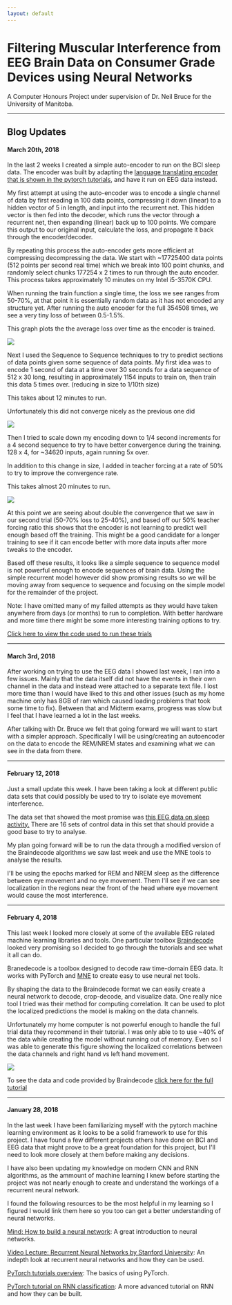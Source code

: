 ```yaml
---
layout: default
---
```


# Filtering Muscular Interference from EEG Brain Data on Consumer Grade Devices using Neural Networks

A Computer Honours Project under supervision of Dr. Neil Bruce for the University of Manitoba.

---

## Blog Updates

#### March 20th, 2018
In the last 2 weeks I created a simple auto-encoder to run on the BCI sleep data. The encoder was built by adapting the [language translating encoder that is shown in the pytorch tutorials](http://pytorch.org/tutorials/intermediate/seq2seq_translation_tutorial.html), and have it run on EEG data instead.

My first attempt at using the auto-encoder was to encode a single channel of data by first reading in 100 data points, compressing it down (linear) to a hidden vector of 5 in length, and input into the recurrent net. This hidden vector is then fed into the decoder, which runs the vector through a recurrent net, then expanding (linear) back up to 100 points. We compare this output to our original input, calculate the loss, and propagate it back through the encoder/decoder.

By repeating this process the auto-encoder gets more efficient at compressing decompressing the data. We start with ~17725400 data points (512 points per second real time) which we break into 100 point chunks, and randomly select chunks 177254 x 2 times to run through the auto encoder. This process takes approximately 10 minutes on my Intel i5-3570K CPU.

When running the train function a single time, the loss we see ranges from 50-70%, at that point it is essentially random data as it has not encoded any structure yet. After running the auto encoder for the full 354508 times, we see a very tiny loss of between 0.5-1.5%.

This graph plots the the average loss over time as the encoder is trained.

![](first.png)

Next I used the Sequence to Sequence techniques to try to predict sections of data points given some sequence of data points. My first idea was to encode 1 second of data at a time over 30 seconds for a data sequence of 512 x 30 long, resulting in approximately 1154 inputs to train on, then train this data 5 times over. (reducing in size to 1/10th size)

This takes about 12 minutes to run.

Unfortunately this did not converge nicely as the previous one did

![](second.png)

Then I tried to scale down my encoding down to 1/4 second increments for a 4 second sequence to try to have better convergence during the training. 128 x 4, for ~34620 inputs, again running 5x over.

In addition to this change in size, I added in teacher forcing at a rate of 50% to try to improve the convergence rate.

This takes almost 20 minutes to run.

![](third.png)

At this point we are seeing about double the convergence that we saw in our second trial (50-70% loss to 25-40%), and based off our 50% teacher forcing ratio this shows that the encoder is not learning to predict well enough based off the training. This might be a good candidate for a longer training to see if it can encode better with more data inputs after more tweaks to the encoder.

Based off these results, it looks like a simple sequence to sequence model is not powerful enough to encode sequences of brain data. Using the simple recurrent model however did show promising results so we will be moving away from sequence to sequence and focusing on the simple model for the remainder of the project.

Note: I have omitted many of my failed attempts as they would have taken anywhere from days (or months) to run to completion. With better hardware and more time there might be some more interesting training options to try.

[Click here to view the code used to run these trials](https://github.com/JeffreyThiessen/eeg_timeseries_autoencoder)

---

#### March 3rd, 2018
After working on trying to use the EEG data I showed last week, I ran into a few issues. Mainly that the data itself did not have the events in their own channel in the data and instead were attached to a separate text file. I lost more time than I would have liked to this and other issues (such as my home machine only has 8GB of ram which caused loading problems that took some time to fix). Between that and Midterm exams, progress was slow but I feel that I have learned a lot in the last weeks.

After talking with Dr. Bruce we felt that going forward we will want to start with a simpler approach. Specifically I will be using/creating an autoencoder on the data to encode the REM/NREM states and examining what we can see in the data from there.

---

#### February 12, 2018
Just a small update this week. I have been taking a look at different public data sets that could possibly be used to try to isolate eye movement interference.

The data set that showed the most promise was [this EEG data on sleep activity.](https://physionet.org/pn6/capslpdb/) There are 16 sets of control data in this set that should provide a good base to try to analyse.

My plan going forward will be to run the data through a modified version of the Braindecode algorithms we saw last week and use the MNE tools to analyse the results.

I'll be using the epochs marked for REM and NREM sleep as the difference between eye movement and no eye movement. Them I'll see if we can see localization in the regions near the front of the head where eye movement would cause the most interference.

---

#### February 4, 2018
This last week I looked more closely at some of the available EEG related machine learning libraries and tools. One particular toolbox [Braindecode](https://robintibor.github.io/braindecode/) looked very promising so I decided to go through the tutorials and see what it all can do. 
 
Branedecode is a toolbox designed to decode raw time-domain EEG data. It works with PyTorch and [MNE](https://www.martinos.org/mne/stable/index.html) to create easy to use neural net tools. 
 
By shaping the data to the Braindecode format we can easily create a neural network to decode, crop-decode, and visualize data. One really nice tool I tried was their method for computing correlation. It can be used to plot the localized predictions the model is making on the data channels. 
 
Unfortunately my home computer is not powerful enough to handle the full trial data they recommend in their tutorial. I was only able to to use ~40% of the data while creating the model without running out of memory. Even so I was able to generate this figure showing the localized correlations between the data channels and right hand vs left hand movement. 
 
![](hands.png) 
 
To see the data and code provided by Braindecode [click here for the full tutorial](https://robintibor.github.io/braindecode/notebooks/visualization/Perturbation.html)

---

#### January 28, 2018
In the last week I have been familiarizing myself with the pytorch machine learning environment as it looks to be a solid framework to use for this project. I have found a few different projects others have done on BCI and EEG data that might prove to be a great foundation for this project, but I'll need to look more closely at them before making any decisions. 

I have also been updating my knowledge on modern CNN and RNN algorithms, as the ammount of machine learning I knew before starting the project was not nearly enough to create and understand the workings of a recurrent neural network.

I found the following resources to be the most helpful in my learning so I figured I would link them here so you too can get a better understanding of neural networks.

[Mind: How to build a neural network](http://stevenmiller888.github.io/mind-how-to-build-a-neural-network/): A great introduction to neural networks.

[Video Lecture: Recurrent Neural Networks by Stanford University](https://www.youtube.com/watch?v=6niqTuYFZLQ): An indepth look at recurrent neural networks and how they can be used.

[PyTorch tutorials overview](http://pytorch.org/tutorials/index.html): The basics of using PyTorch.

[PyTorch tutorial on RNN classification](http://pytorch.org/tutorials/intermediate/char_rnn_classification_tutorial.html): A more advanced tutorial on RNN and how they can be built.
